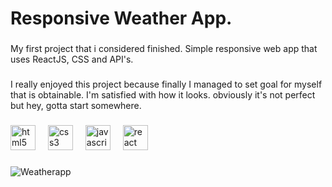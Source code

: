 <h1 align="left">Responsive Weather App.</h1>

###

<p align="left">My first project that i considered finished. Simple responsive web app that uses ReactJS, CSS and API's.</p>

###

<p align="left">I really enjoyed this project because finally I managed to set goal for myself that is obtainable. I'm satisfied with how it looks. obviously it's not perfect but hey, gotta start somewhere.</p>

###

<div align="left">
  <img src="https://cdn.jsdelivr.net/gh/devicons/devicon/icons/html5/html5-original.svg" height="40" alt="html5 logo"  />
  <img width="12" />
  <img src="https://cdn.jsdelivr.net/gh/devicons/devicon/icons/css3/css3-original.svg" height="40" alt="css3 logo"  />
  <img width="12" />
  <img src="https://cdn.jsdelivr.net/gh/devicons/devicon/icons/javascript/javascript-original.svg" height="40" alt="javascript logo"  />
  <img width="12" />
  <img src="https://cdn.jsdelivr.net/gh/devicons/devicon/icons/react/react-original.svg" height="40" alt="react logo"  />
</div>

###
![Weatherapp](https://github.com/pietras333/weather-app-react/assets/83142069/64e25717-59af-4c1a-b743-f572a0c73504)

